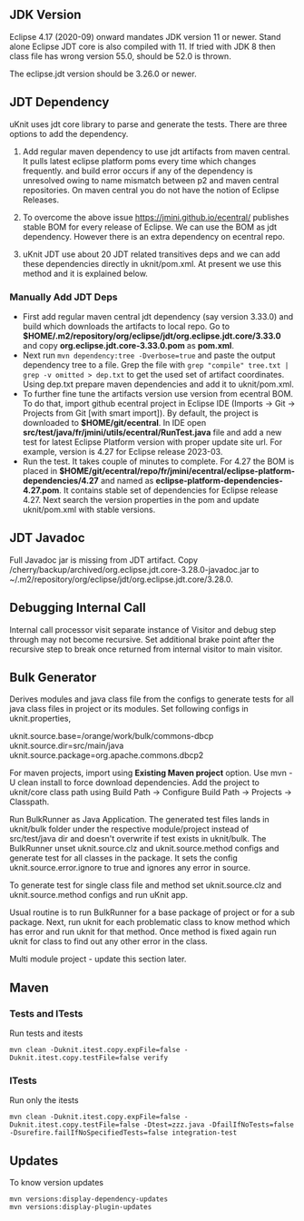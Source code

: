 ## JDK Version

Eclipse 4.17 (2020-09) onward mandates JDK version 11 or newer. Stand alone Eclipse JDT core is also compiled with 11. If tried with JDK 8 then class file has wrong version 55.0, should be 52.0 is thrown.

The eclipse.jdt version should be 3.26.0 or newer.

## JDT Dependency

uKnit uses jdt core library to parse and generate the tests. There are three options to add the dependency.

  1. Add regular maven dependency to use jdt artifacts from maven central. It pulls latest eclipse platform poms every time which changes frequently. and build error occurs if any of the dependency is unresolved owing to name mismatch between p2 and maven central repositories. On maven central you do not have the notion of Eclipse Releases.

  2. To overcome the above issue https://jmini.github.io/ecentral/ publishes stable BOM for every release of Eclipse. We can use the BOM as jdt dependency. However there is an extra dependency on ecentral repo.

  3. uKnit JDT use about 20 JDT related transitives deps and we can add these dependencies directly in uknit/pom.xml. At present we use this method and it is explained below.

### Manually Add JDT Deps

  - First add regular maven central jdt dependency (say version 3.33.0) and build which downloads the artifacts to local repo. Go to **$HOME/.m2/repository/org/eclipse/jdt/org.eclipse.jdt.core/3.33.0** and copy **org.eclipse.jdt.core-3.33.0.pom** as **pom.xml**.
  - Next run `mvn dependency:tree -Dverbose=true` and paste the output dependency tree to a file. Grep the file with `grep "compile" tree.txt | grep -v omitted > dep.txt` to get the used set of artifact coordinates. Using dep.txt prepare maven dependencies and add it to uknit/pom.xml.
  - To further fine tune the artifacts version use version from ecentral BOM. To do that, import github ecentral project in Eclipse IDE (Imports -> Git -> Projects from Git [with smart import]). By default, the project is downloaded to **$HOME/git/ecentral**. In IDE open **src/test/java/fr/jmini/utils/ecentral/RunTest.java** file and add a new test for latest Eclipse Platform version with proper update site url. For example, version is 4.27 for Eclipse release 2023-03.
  - Run the test. It takes couple of minutes to complete. For 4.27 the BOM is placed in **$HOME/git/ecentral/repo/fr/jmini/ecentral/eclipse-platform-dependencies/4.27** and named as **eclipse-platform-dependencies-4.27.pom**. It contains stable set of dependencies for Eclipse release 4.27. Next search the version properties in the pom and update uknit/pom.xml with stable versions.
  
## JDT Javadoc

Full Javadoc jar is missing from JDT artifact. Copy /cherry/backup/archived/org.eclipse.jdt.core-3.28.0-javadoc.jar to ~/.m2/repository/org/eclipse/jdt/org.eclipse.jdt.core/3.28.0.

## Debugging Internal Call

Internal call processor visit separate instance of Visitor and debug step through may not become recursive. Set additional brake point after the recursive step to break once returned from internal visitor to main visitor.

## Bulk Generator

Derives modules and java class file from the configs to generate tests for all java class files in project or its modules. Set following configs in uknit.properties,

uknit.source.base=/orange/work/bulk/commons-dbcp
uknit.source.dir=src/main/java
uknit.source.package=org.apache.commons.dbcp2

For maven projects, import using **Existing Maven project** option. Use mvn -U clean install to force download dependencies. Add the project to uknit/core class path using Build Path -> Configure Build Path -> Projects -> Classpath. 

Run BulkRunner as Java Application. The generated test files lands in uknit/bulk folder under the respective module/project instead of src/test/java dir and doesn't overwrite if test exists in uknit/bulk. The BulkRunner unset uknit.source.clz and uknit.source.method configs and generate test for all classes in the package. It sets the config uknit.source.error.ignore to true and ignores any error in source.

To generate test for single class file and method set uknit.source.clz and uknit.source.method configs and run uKnit app.

Usual routine is to run BulkRunner for a base package of project or for a sub package. Next, run uknit for each problematic class to know method which has error and run uknit for that method. Once method is fixed again run uknit for class to find out any other error in the class.

Multi module project - update this section later.

## Maven

### Tests and ITests

Run tests and itests

	mvn clean -Duknit.itest.copy.expFile=false -Duknit.itest.copy.testFile=false verify
	
### ITests

Run only the itests

	mvn clean -Duknit.itest.copy.expFile=false -Duknit.itest.copy.testFile=false -Dtest=zzz.java -DfailIfNoTests=false -Dsurefire.failIfNoSpecifiedTests=false integration-test

## Updates

To know version updates

	mvn versions:display-dependency-updates
	mvn versions:display-plugin-updates
	
